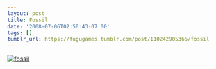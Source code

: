 ```yaml
---
layout: post
title: Fossil
date: '2008-07-06T02:50:43-07:00'
tags: []
tumblr_url: https://fugugames.tumblr.com/post/110242905366/fossil
---
```

[![](http://itshardtofondlepenguins.com/wp-content/uploads/2008/07/fossil.jpg "fossil")](http://itshardtofondlepenguins.com/wp-content/uploads/2008/07/fossil.jpg)
